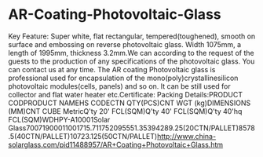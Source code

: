 AR-Coating-Photovoltaic-Glass
=============================

Key Feature: Super white, flat rectangular, tempered(toughened), smooth on surface and embossing on reverse photovoltaic glass. Width 1075mm, a length of 1995mm, thickness 3.2mm.We can according to the request of the guests to the production of any specifications of the photovoltaic glass. You can contact us at any time. The AR coating Photovoltaic glass is professional used for encapsulation of the mono(poly)crystallinesilicon photovoltaic modules(cells, panels) and so on. It can be still used for collector and flat water heater etc.Certificate: Packing Details:PRODUCT CODPRODUCT NAMEHS CODECTN QTY(PCS)CNT WGT (kg)DIMENSIONS (MM)CNT CUBE MetricQ'ty 20' FCL(SQM)Q'ty 40' FCL(SQM)Q'ty 40'hq FCL(SQM)WDHPY-A10001Solar Glass70071900011001715.711752095551.35394289.25(20CTN/PALLET)8578.5(40CTN/PALLET)10723.125(50CTN/PALLET)http://www.china-solarglass.com/pid11488957/AR+Coating+Photovoltaic+Glass.htm